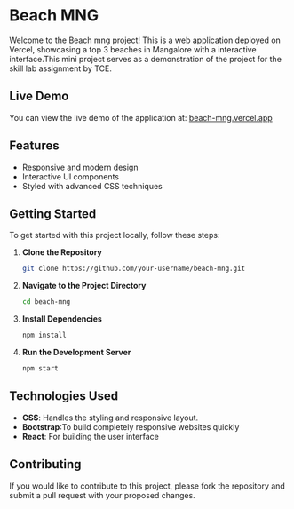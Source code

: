 # Beach MNG

Welcome to the Beach mng project! This is a web application deployed on Vercel, showcasing a top 3 beaches in Mangalore with a interactive interface.This mini project serves as a demonstration of the project for the skill lab assignment by TCE.


## Live Demo

You can view the live demo of the application at: [beach-mng.vercel.app]([https://beach-mng.vercel.app/](https://beach-mng.vercel.app/))

## Features

- Responsive and modern design
- Interactive UI components
- Styled with advanced CSS techniques

## Getting Started

To get started with this project locally, follow these steps:

1. **Clone the Repository**

   ```bash
   git clone https://github.com/your-username/beach-mng.git
2. **Navigate to the Project Directory**

   ```bash
   cd beach-mng
3. **Install Dependencies**

   ```bash
   npm install
4. **Run the Development Server**

   ```bash
   npm start


## Technologies Used


- **CSS**: Handles the styling and responsive layout.
- **Bootstrap**:To build completely responsive websites quickly
- **React**: For building the user interface


## Contributing
If you would like to contribute to this project, please fork the repository and submit a pull request with your proposed changes.

